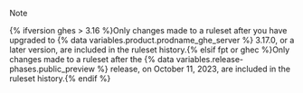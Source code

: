> [!NOTE]
> {% ifversion ghes > 3.16 %}Only changes made to a ruleset after you have upgraded to {% data variables.product.prodname_ghe_server %} 3.17.0, or a later version, are included in the ruleset history.{% elsif fpt or ghec %}Only changes made to a ruleset after the {% data variables.release-phases.public_preview %} release, on October 11, 2023, are included in the ruleset history.{% endif %}
